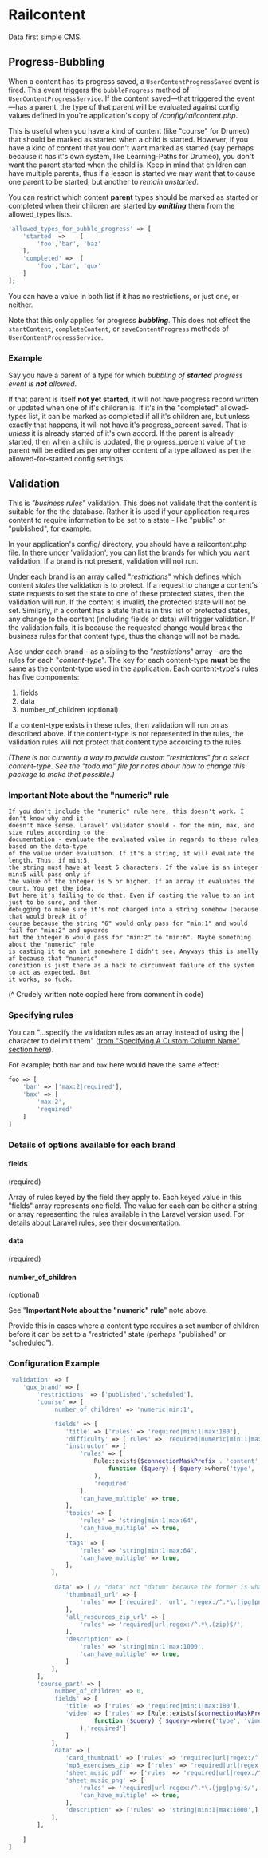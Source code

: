 
Railcontent
========================================================================================================================

Data first simple CMS.



Progress-Bubbling
------------------------------------------------------------------------------------------------------------------------

When a content has its progress saved, a `UserContentProgressSaved` event is fired. This event triggers the `bubbleProgress` method of `UserContentProgressService`. If the content saved—that triggered the event—has a parent, the type of that parent will be evaluated against config values defined in you're application's copy of */config/railcontent.php*.

This is useful when you have a kind of content (like "course" for Drumeo) that should be marked as started when a child is started. However, if you have a kind of content that you don't want marked as started (say perhaps because it has it's own system, like Learning-Paths for Drumeo), you don't want the parent started when the child is. Keep in mind that children can have multiple parents, thus if a lesson is started we may want that to cause one parent to be started, but another to *remain unstarted*.

You can restrict which content **parent** types should be marked as started or completed when their children are started by ***omitting*** them from the allowed_types lists.

```php
'allowed_types_for_bubble_progress' => [
    'started' =>    [
        'foo','bar', 'baz' 
    ],
    'completed' =>  [ 
        'foo','bar', 'qux'
    ]
];
```

You can have a value in both list if it has no restrictions, or just one, or neither.

Note that this only applies for progress ***bubbling***. This does not effect the `startContent`, `completeContent`, or `saveContentProgress` methods of `UserContentProgressService`.


### Example

Say you have a parent of a type for which *bubbling of **started** progress event is **not** allowed*.

If that parent is itself **not yet started**, it will not have progress record written or updated when one of it's children is. If it's in the "completed" allowed-types list, it can be marked as completed if all it's children are, but unless exactly that happens, it will not have it's progress_percent saved. That is *unless* it is already started of it's own accord. If the parent is already started, then when a child is updated, the progress_percent value of the parent will be edited as per any other content of a type allowed as per the allowed-for-started config settings.



Validation
------------------------------------------------------------------------------------------------------------------------

This is *"business rules"* validation. This does not validate that the content is suitable for the the database. Rather
 it is used if your application requires content to require information to be set to a state - like "public" or
 "published", for example.

In your application's config/ directory, you should have a railcontent.php file. In there under 'validation', you can
list the brands for which you want validation. If a brand is not present, validation will not run.

Under each brand is an array called "*restrictions*" which defines which content *states* the validation is to
protect. If a request to change a content's state requests to set the state to one of these protected states, then
the validation will run. If the content is invalid, the protected state will not be set. Similarly, if a content has a
state that is in this list of protected states, any change to the content (including fields or data) will trigger
validation. If the validation fails, it is because the requested change would break the business rules for that content
type, thus the change will not be made.

Also under each brand - as a sibling to the "*restrictions*" array - are the rules for each "*content-type*". The key
for each content-type **must** be the same as the content-type used in the application. Each content-type's rules has
five components:

1. fields
2. data
3. number_of_children (optional)

If a content-type exists in these rules, then validation will run on as described above. If the content-type is not
represented in the rules, the validation rules will not protect that content type according to the rules.

*(There is not currently a way to provide custom "restrictions" for a select content-type. See the "todo.md" file for
notes about how to change this package to make that possible.)*



### Important Note about the "numeric" rule

```
If you don't include the "numeric" rule here, this doesn't work. I don't know why and it
doesn't make sense. Laravel' validator should - for the min, max, and size rules according to the
documentation - evaluate the evaluated value in regards to these rules based on the data-type
of the value under evaluation. If it's a string, it will evaluate the length. Thus, if min:5,
the string must have at least 5 characters. If the value is an integer min:5 will pass only if
the value of the integer is 5 or higher. If an array it evaluates the count. You get the idea.
But here it's failing to do that. Even if casting the value to an int just to be sure, and then
debugging to make sure it's not changed into a string somehow (because that would break it of
course because the string "6" would only pass for "min:1" and would fail for "min:2" and upwards
but the integer 6 would pass for "min:2" to "min:6". Maybe something about the "numeric" rule
is casting it to an int somewhere I didn't see. Anyways this is smelly af because that "numeric"
condition is just there as a hack to circumvent failure of the system to act as expected. But
it works, so fuck.
```

(^ Crudely written note copied here from comment in code)



### Specifying rules

You can "...specify the validation rules as an array instead of using the | character to delimit them" ([from
"Specifying A Custom Column Name" section here](https://laravel.com/docs/5.6/validation#rule-exists)).

For example; both `bar` and `bax` here would have the same effect:

```php
foo => [
    'bar' => ['max:2|required'],
    'bax' => [
        'max:2',
        'required'
    ]
]
```


### Details of options available for each brand

#### fields

(required)

Array of rules keyed by the field they apply to. Each keyed value in this "fields" array represents one field. The
value for each can be either a string or array representing the rules available in the Laravel version used. For
details about Laravel rules, [see their documentation](
https://laravel.com/docs/master/validation#available-validation-rules).


#### data

(required)


#### number_of_children

(optional)

See "**Important Note about the "numeric" rule**" note above.

Provide this in cases where a content type requires a set number of children before it can be set to a 
"restricted" state (perhaps "published" or "scheduled").




### Configuration Example

```php
'validation' => [
    'qux_brand' => [
        'restrictions' => ['published','scheduled'],
        'course' => [
            'number_of_children' => 'numeric|min:1',

            'fields' => [
                'title' => ['rules' => 'required|min:1|max:180'],
                'difficulty' => ['rules' => 'required|numeric|min:1|max:10'],
                'instructor' => [
                    'rules' => [
                        Rule::exists($connectionMaskPrefix . 'content', 'id')->where(
                            function ($query) { $query->where('type', 'instructor'); }
                        ),
                        'required'
                    ],
                    'can_have_multiple' => true,
                ],
                'topics' => [
                    'rules' => 'string|min:1|max:64',
                    'can_have_multiple' => true,
                ],
                'tags' => [
                    'rules' => 'string|min:1|max:64',
                    'can_have_multiple' => true,
                ],
            ],

            'data' => [ // "data" not "datum" because the former is what the arrays' key use
                'thumbnail_url' => [
                    'rules' => ['required', 'url', 'regex:/^.*\.(jpg|png)$/'], // stackoverflow.com/a/37495, // cannot have more than 1s
                ],
                'all_resources_zip_url' => [
                    'rules' => 'required|url|regex:/^.*\.(zip)$/',
                ],
                'description' => [
                    'rules' => 'string|min:1|max:1000',
                    'can_have_multiple' => true,
                ]
            ],
        ],
        'course_part' => [
            'number_of_children' => 0,
            'fields' => [
                'title' => ['rules' => 'required|min:1|max:180'],
                'video' => ['rules' => [Rule::exists($connectionMaskPrefix . 'content', 'id')->where(
                        function ($query) { $query->where('type', 'vimeo-video'); }
                    ),'required']
                ]
            ],
            'data' => [
                'card_thumbnail' => ['rules' => 'required|url|regex:/^.*\.(jpg|png)$/',],
                'mp3_exercises_zip' => ['rules' => 'required|url|regex:/^.*\.(zip)$/',],
                'sheet_music_pdf' => ['rules' => 'required|url|regex:/^.*\.(pdf)$/',],
                'sheet_music_png' => [
                    'rules' => 'required|url|regex:/^.*\.(jpg|png)$/',
                    'can_have_multiple' => true,
                ],
                'description' => ['rules' => 'string|min:1|max:1000',]
            ],
        ],
        
    ]
]
```
